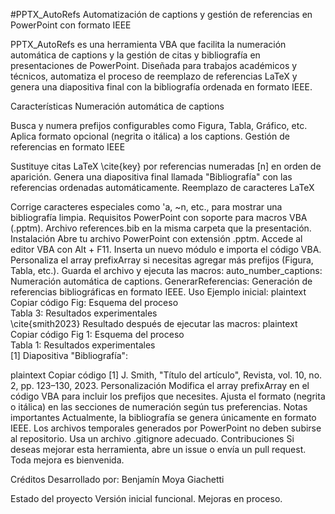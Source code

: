 #PPTX_AutoRefs
Automatización de captions y gestión de referencias en PowerPoint con formato IEEE

PPTX_AutoRefs es una herramienta VBA que facilita la numeración automática de captions y la gestión de citas y bibliografía en presentaciones de PowerPoint. Diseñada para trabajos académicos y técnicos, automatiza el proceso de reemplazo de referencias LaTeX y genera una diapositiva final con la bibliografía ordenada en formato IEEE.

Características
Numeración automática de captions

Busca y numera prefijos configurables como Figura, Tabla, Gráfico, etc.
Aplica formato opcional (negrita o itálica) a los captions.
Gestión de referencias en formato IEEE

Sustituye citas LaTeX \cite{key} por referencias numeradas [n] en orden de aparición.
Genera una diapositiva final llamada "Bibliografía" con las referencias ordenadas automáticamente.
Reemplazo de caracteres LaTeX

Corrige caracteres especiales como \'a, \~n, etc., para mostrar una bibliografía limpia.
Requisitos
PowerPoint con soporte para macros VBA (.pptm).
Archivo references.bib en la misma carpeta que la presentación.
Instalación
Abre tu archivo PowerPoint con extensión .pptm.
Accede al editor VBA con Alt + F11.
Inserta un nuevo módulo e importa el código VBA.
Personaliza el array prefixArray si necesitas agregar más prefijos (Figura, Tabla, etc.).
Guarda el archivo y ejecuta las macros:
auto_number_captions: Numeración automática de captions.
GenerarReferencias: Generación de referencias bibliográficas en formato IEEE.
Uso
Ejemplo inicial:
plaintext
Copiar código
Fig: Esquema del proceso  
Tabla 3: Resultados experimentales  
\cite{smith2023}
Resultado después de ejecutar las macros:
plaintext
Copiar código
Fig 1: Esquema del proceso  
Tabla 1: Resultados experimentales  
[1]
Diapositiva "Bibliografía":

plaintext
Copiar código
[1] J. Smith, "Título del artículo", Revista, vol. 10, no. 2, pp. 123–130, 2023.
Personalización
Modifica el array prefixArray en el código VBA para incluir los prefijos que necesites.
Ajusta el formato (negrita o itálica) en las secciones de numeración según tus preferencias.
Notas importantes
Actualmente, la bibliografía se genera únicamente en formato IEEE.
Los archivos temporales generados por PowerPoint no deben subirse al repositorio. Usa un archivo .gitignore adecuado.
Contribuciones
Si deseas mejorar esta herramienta, abre un issue o envía un pull request. Toda mejora es bienvenida.

Créditos
Desarrollado por: Benjamín Moya Giachetti

Estado del proyecto
Versión inicial funcional. Mejoras en proceso.
